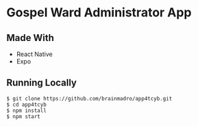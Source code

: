 # Gospel Ward Administrator App

## Made With
- React Native
- Expo

## Running Locally

```
$ git clone https://github.com/brainmadro/app4tcyb.git
$ cd app4tcyb
$ npm install
$ npm start
```
